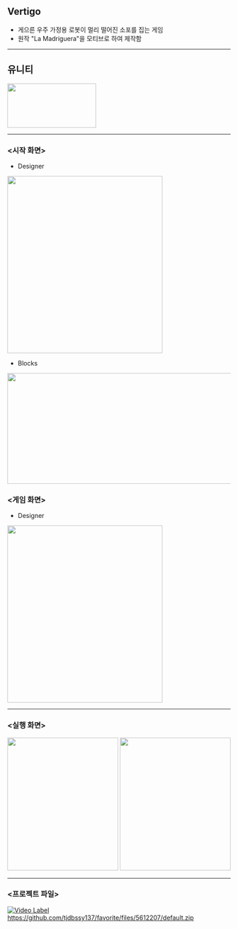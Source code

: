 ## Vertigo
* 게으른 우주 가정용 로봇이 멀리 떨어진 소포를 집는 게임
* 원작 "La Madriguera"을 모티브로 하여 제작함

---

## 유니티
<img src = https://user-images.githubusercontent.com/65931605/100344306-f5289c00-3023-11eb-92a3-63e7e7ed0bd1.jpg height=100 width=200>
 
---

### <시작 화면>
* Designer
<img src = https://user-images.githubusercontent.com/65931605/100345377-96fcb880-3025-11eb-950e-a5add2f1c491.png height=400 width=350>

* Blocks
<img src = https://user-images.githubusercontent.com/65931605/100345975-76812e00-3026-11eb-8c60-59f484751faf.png height=250 width=550>
 
### <게임 화면>
* Designer
<img src = https://user-images.githubusercontent.com/65931605/100345379-982de580-3025-11eb-8cb7-7eeea478995f.png height=400 width=350>

---

### <실행 화면>
 <img src = https://user-images.githubusercontent.com/65931605/100345383-98c67c00-3025-11eb-8a86-102fc9eaa587.jpg height=300 width=250>
 <img src = https://user-images.githubusercontent.com/65931605/100345384-995f1280-3025-11eb-8595-3e7fe305e0f3.jpg height=300 width=250>
 
---

### <프로젝트 파일>
[![Video Label](https://img.youtube.com/vi/_915LIrSaNI/0.jpg)](https://youtu.be/_915LIrSaNI)
<https://github.com/tjdbssy137/favorite/files/5612207/default.zip>
